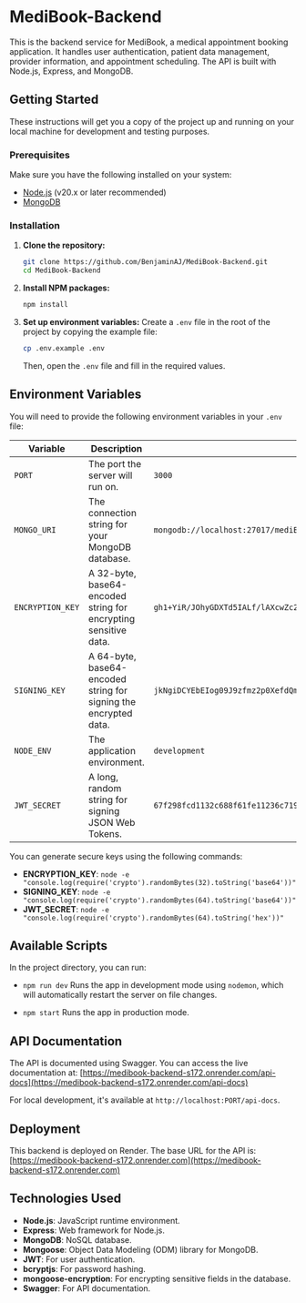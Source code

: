 # MediBook-Backend

This is the backend service for MediBook, a medical appointment booking application. It handles user authentication, patient data management, provider information, and appointment scheduling. The API is built with Node.js, Express, and MongoDB.

## Getting Started

These instructions will get you a copy of the project up and running on your local machine for development and testing purposes.

### Prerequisites

Make sure you have the following installed on your system:

- [Node.js](https://nodejs.org/) (v20.x or later recommended)
- [MongoDB](https://www.mongodb.com/try/download/community)

### Installation

1.  **Clone the repository:**
    ```sh
    git clone https://github.com/BenjaminAJ/MediBook-Backend.git
    cd MediBook-Backend
    ```

2.  **Install NPM packages:**
    ```sh
    npm install
    ```

3.  **Set up environment variables:**
    Create a `.env` file in the root of the project by copying the example file:
    ```sh
    cp .env.example .env
    ```
    Then, open the `.env` file and fill in the required values.

## Environment Variables

You will need to provide the following environment variables in your `.env` file:

| Variable         | Description                                                                 | Example                                                                                          |
| ---------------- | --------------------------------------------------------------------------- | ------------------------------------------------------------------------------------------------ |
| `PORT`           | The port the server will run on.                                            | `3000`                                                                                           |
| `MONGO_URI`      | The connection string for your MongoDB database.                            | `mongodb://localhost:27017/mediBook`                                                             |
| `ENCRYPTION_KEY` | A 32-byte, base64-encoded string for encrypting sensitive data.             | `gh1+YiR/JOhyGDXTd5IALf/lAXcwZc2TYXPmJo0AgSg=`                                                    |
| `SIGNING_KEY`    | A 64-byte, base64-encoded string for signing the encrypted data.            | `jkNgiDCYEbEIog09J9zfmz2p0XefdQm9XYrFsd7LeyuQN/+quiOYcA/weweuVgba6KRL9qDLXoSN5AAjI1FL4g==` |
| `NODE_ENV`       | The application environment.                                                | `development`                                                                                    |
| `JWT_SECRET`     | A long, random string for signing JSON Web Tokens.                          | `67f298fcd1132c688f61fe11236c7194355384e92340a75be502041e4978628dd758f03b48b04c970e4bfcfe79dd2204774cc56d62268909b82f79aac72f9230` |

You can generate secure keys using the following commands:
- **ENCRYPTION_KEY**: `node -e "console.log(require('crypto').randomBytes(32).toString('base64'))"`
- **SIGNING_KEY**: `node -e "console.log(require('crypto').randomBytes(64).toString('base64'))"`
- **JWT_SECRET**: `node -e "console.log(require('crypto').randomBytes(64).toString('hex'))"`

## Available Scripts

In the project directory, you can run:

-   `npm run dev`
    Runs the app in development mode using `nodemon`, which will automatically restart the server on file changes.

-   `npm start`
    Runs the app in production mode.

## API Documentation

The API is documented using Swagger. You can access the live documentation at:
[https://medibook-backend-s172.onrender.com/api-docs](https://medibook-backend-s172.onrender.com/api-docs)

For local development, it's available at `http://localhost:PORT/api-docs`.

## Deployment

This backend is deployed on Render. The base URL for the API is:
[https://medibook-backend-s172.onrender.com](https://medibook-backend-s172.onrender.com)

## Technologies Used

-   **Node.js**: JavaScript runtime environment.
-   **Express**: Web framework for Node.js.
-   **MongoDB**: NoSQL database.
-   **Mongoose**: Object Data Modeling (ODM) library for MongoDB.
-   **JWT**: For user authentication.
-   **bcryptjs**: For password hashing.
-   **mongoose-encryption**: For encrypting sensitive fields in the database.
-   **Swagger**: For API documentation.
